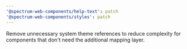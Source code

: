 ```yaml
---
'@spectrum-web-components/help-text': patch
'@spectrum-web-components/styles': patch
---
```


Remove unnecessary system theme references to reduce complexity for components that don't need the additional mapping layer.
